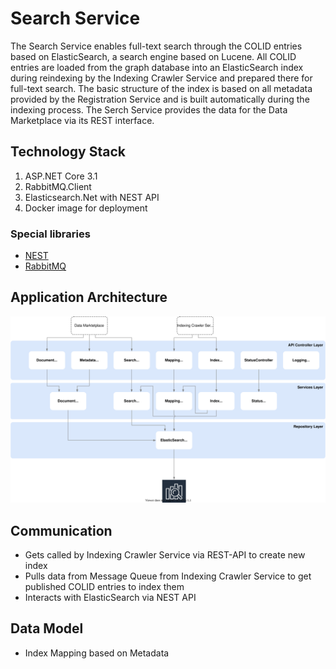 # Search Service

The Search Service enables full-text search through the COLID entries based on ElasticSearch, a search engine based on Lucene. All COLID entries are loaded from the graph database into an ElasticSearch index during reindexing by the Indexing Crawler Service and prepared there for full-text search. The basic structure of the index is based on all metadata provided by the Registration Service and is built automatically during the indexing process. The Serch Service provides the data for the Data Marketplace via its REST interface.

## Technology Stack

1. ASP.NET Core 3.1
1. RabbitMQ.Client
1. Elasticsearch.Net with NEST API
1. Docker image for deployment

### Special libraries

- [NEST](https://www.elastic.co/guide/en/elasticsearch/client/net-api/current/nest.html)
- [RabbitMQ](https://www.rabbitmq.com/)

## Application Architecture

![Architecture of Search Service](search-service/assets/2020-06-04_search_architecture-overview.svg)

## Communication

- Gets called by Indexing Crawler Service via REST-API to create new index
- Pulls data from Message Queue from Indexing Crawler Service to get published COLID entries to index them
- Interacts with ElasticSearch via NEST API

## Data Model

- Index Mapping based on Metadata





<!---
- *MESSAGE*: Reindex Start with Metadata (COLID -> Data Marketplace)
- Create new Index for Metadata (with Settings)
- Create new Index for Resource (with Settings)
- Update Metadata Update Alias (MUA)
- Update Resource Update Alias (RUA)
- Create Mapping from Metadata
- Set Metadata Mapping to RUA
- Put Metadata to MUA
- *MESSAGE*: Reindex Create SUCCESS (Data Marketplace -> COLID)
- *MESSAGE*: New Resource
- PUT Resource on RRA
- Update Metadata Search Alias (MSA)
- Update Resource Search Alias (RSA)
-->